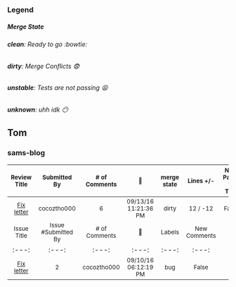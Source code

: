 ### Legend
##### Merge State
###### **clean**: Ready to go :bowtie:
###### **dirty**: Merge Conflicts :fearful:
###### **unstable**: Tests are not passing :tired_face:
###### **unknown**: uhh idk :no_mouth:
## Tom
### sams-blog
| <sub>Review Title</sub> | <sub>Submitted By</sub> | <sub># of Comments</sub> | <sub>:date:</sub> | <sub>merge state</sub> | <sub>Lines +/-</sub> | <sub>New Patch to Tom</sub> | <sub>New Comments</sub> | <sub>Needs Review</sub> | 
| :---: | :---: | :---: | :---: | :---: | :---: | :---: | :---: | :---: |
| <sub>[Fix letter](https://github.com/cocoztho000/Sams-Blog/pull/1)</sub> | <sub>cocoztho000</sub> | <sub>6</sub> | <sub>09/13/16 11:21:36 PM</sub> | <sub>dirty</sub> | <sub>12 / -12</sub> | <sub>False</sub> | <sub>False</sub> | <sub>False</sub> | 
| <sub>Issue Title</sub> | <sub>Issue #Submitted By</sub> | <sub># of Comments</sub> | <sub>:date:</sub> | <sub>Labels</sub> | <sub>New Comments</sub> | 
| :---: | :---: | :---: | :---: | :---: | :---: |
| <sub>[Fix letter](https://github.com/cocoztho000/Sams-Blog/pull/1)</sub> | <sub>2</sub> | <sub>cocoztho000</sub> | <sub>09/10/16 06:12:19 PM</sub> | <sub>bug</sub> | <sub>False</sub> | 
